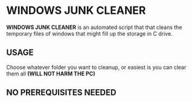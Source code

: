 # WINDOWS JUNK CLEANER

**WINDOWS JUNK CLEANER** is an automated script that that cleans the temporary files of windows that might fill up the storage in C drive.

## USAGE 
Choose whatever folder you want to cleanup, or easiest is you can clear them all **(WILL NOT HARM THE PC)**

## NO PREREQUISITES NEEDED
